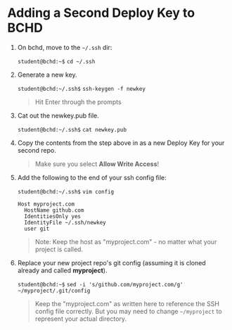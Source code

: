 # Adding a Second Deploy Key to BCHD

1. On bchd, move to the `~/.ssh` dir:
    
    `student@bchd:~$` `cd ~/.ssh`

0. Generate a new key.

    `student@bchd:~/.ssh$` `ssh-keygen -f newkey`

    > Hit Enter through the prompts

0. Cat out the newkey.pub file.

    `student@bchd:~/.ssh$` `cat newkey.pub`

0. Copy the contents from the step above in as a new Deploy Key for your second repo. 

    > Make sure you select **Allow Write Access**!

0. Add the following to the end of your ssh config file:

    `student@bchd:~/.ssh$` `vim config`

    ```
    Host myproject.com
      HostName github.com
      IdentitiesOnly yes
      IdentityFile ~/.ssh/newkey
      user git
    ```

    > Note: Keep the host as "myproject.com" - no matter what your project is called.

0. Replace your new project repo's git config (assuming it is cloned already and called **myproject**).

    `student@bchd:~$` `sed -i 's/github.com/myproject.com/g' ~/myproject/.git/config`

    > Keep the "myproject.com" as written here to reference the SSH config file correctly. But you may need to change `~/myproject` to represent your actual directory.

